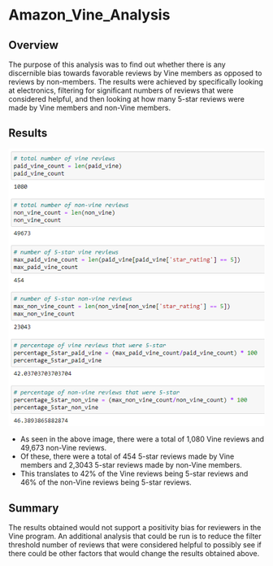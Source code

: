 # Amazon_Vine_Analysis

## Overview

The purpose of this analysis was to find out whether there is any discernible bias towards favorable reviews by Vine members as opposed to reviews by non-members. The results were achieved by specifically looking at electronics, filtering for significant numbers of reviews that were considered helpful, and then looking at how many 5-star reviews were made by Vine members and non-Vine members.

## Results

![results](images/results.png)

- As seen in the above image, there were a total of 1,080 Vine reviews and 49,673 non-Vine reviews.
- Of these, there were a total of 454 5-star reviews made by Vine members and 2,3043 5-star reviews made by non-Vine members.
- This translates to 42% of the Vine reviews being 5-star reviews and 46% of the non-Vine reviews being 5-star reviews.

## Summary

The results obtained would not support a positivity bias for reviewers in the Vine program. An additional analysis that could be run is to reduce the filter threshold number of reviews that were considered helpful to possibly see if there could be other factors that would change the results obtained above.

